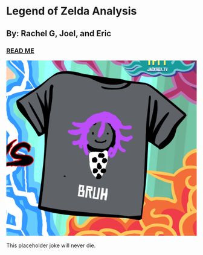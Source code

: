 # Legend of Zelda Analysis

## By: Rachel G, Joel, and Eric

### [READ ME](text/placeholder.md)

<img src = images/omabruh.png>

This placeholder joke will never die. 
